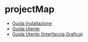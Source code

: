 # projectMap
- [Guida Installazione](https://github.com/SamfistZg/projectMap/blob/main/Guida/GUIDA_INSTALLAZIONE.pdf)
- [Guida Utente](https://github.com/SamfistZg/projectMap/blob/main/Guida/GUIDA_UTENTE.pdf)
- [Guida Utente (Interfaccia Grafica)](https://github.com/SamfistZg/projectMap/blob/main/Guida/GUIDA_UTENTE_ESTENSIONE.pdf)